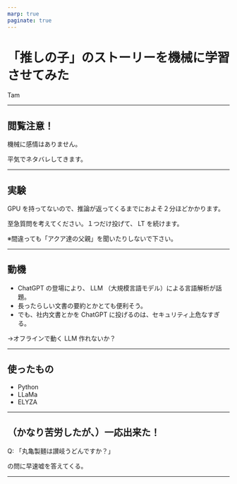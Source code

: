 ```yaml
---
marp: true
paginate: true
---
```

# 「推しの子」のストーリーを機械に学習させてみた

Tam

<!-- 
$theme: gaia
template: invert
-->

<!-- footer: Tam -->

---
## 閲覧注意！

機械に感情はありません。

平気でネタバレしてきます。

---
## 実験

GPU を持ってないので、推論が返ってくるまでにおよそ２分ほどかかります。

至急質問を考えてください。１つだけ投げて、 LT を続けます。

※間違っても「アクア達の父親」を聞いたりしないで下さい。

---
## 動機

- ChatGPT の登場により、 LLM （大規模言語モデル）による言語解析が話題。
- 長ったらしい文書の要約とかとても便利そう。
- でも、社内文書とかを ChatGPT に投げるのは、セキュリティ上危なすぎる。

→オフラインで動く LLM 作れないか？

---
## 使ったもの

- Python
- LLaMa
- ELYZA

---
## （かなり苦労したが、）一応出来た！

Q: 「丸亀製麺は讃岐うどんですか？」

の問に早速嘘を答えてくる。

---
